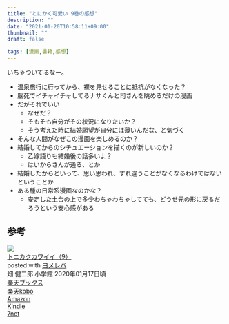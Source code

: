 ```yaml
---
title: "とにかく可愛い 9巻の感想"
description: ""
date: "2021-01-20T10:58:11+09:00"
thumbnail: ""
draft: false

tags: [漫画,書籍,感想]
---
```

いちゃついてるなー。

- 温泉旅行に行ってから、裸を見せることに抵抗がなくなった？
- 脳死でイチャイチャしてるナサくんと司さんを眺めるだけの漫画
- だがそれでいい
    - なぜだ？
    - そもそも自分がその状況になりたいか？
    - そう考えた時に結婚願望が自分には薄いんだな、と気づく
- そんな人間がなぜこの漫画を楽しめるのか？
- 結婚してからのシチュエーションを描くのが新しいのか？
    - 乙嫁語りも結婚後の話多いよ？
    - はいからさんが通る、とか
- 結婚したからといって、思い思われ、すれ違うことがなくなるわけではないということか
- ある種の日常系漫画なのかな？
    - 安定した土台の上で多少わちゃわちゃしてても、どうせ元の形に戻るだろうという安心感がある

## 参考

<div class="cstmreba"><div class="booklink-box"><div class="booklink-image"><a href="//af.moshimo.com/af/c/click?a_id=2220301&p_id=56&pc_id=56&pl_id=637&s_v=b5Rz2P0601xu&url=http%3A%2F%2Fbooks.rakuten.co.jp%2Frb%2F16153987%2F" target="_blank" ><img src="https://thumbnail.image.rakuten.co.jp/@0_mall/book/cabinet/5446/9784091295446.jpg?_ex=64x64" style="border: none;" /></a><img src="//i.moshimo.com/af/i/impression?a_id=2220301&p_id=56&pc_id=56&pl_id=637" width="1" height="1" style="border:none;"></div><div class="booklink-info"><div class="booklink-name"><a href="//af.moshimo.com/af/c/click?a_id=2220301&p_id=56&pc_id=56&pl_id=637&s_v=b5Rz2P0601xu&url=http%3A%2F%2Fbooks.rakuten.co.jp%2Frb%2F16153987%2F" target="_blank" >トニカクカワイイ（9）</a><img src="//i.moshimo.com/af/i/impression?a_id=2220301&p_id=56&pc_id=56&pl_id=637" width="1" height="1" style="border:none;"><div class="booklink-powered-date">posted with <a href="https://yomereba.com" rel="nofollow" target="_blank">ヨメレバ</a></div></div><div class="booklink-detail">畑 健二郎 小学館 2020年01月17日頃    </div><div class="booklink-link2"><div class="shoplinkrakuten"><a href="//af.moshimo.com/af/c/click?a_id=2220301&p_id=56&pc_id=56&pl_id=637&s_v=b5Rz2P0601xu&url=http%3A%2F%2Fbooks.rakuten.co.jp%2Frb%2F16153987%2F" target="_blank" >楽天ブックス</a><img src="//i.moshimo.com/af/i/impression?a_id=2220301&p_id=56&pc_id=56&pl_id=637" width="1" height="1" style="border:none;"></div><div class="shoplinkrakukobo"><a href="//af.moshimo.com/af/c/click?a_id=2220301&p_id=56&pc_id=56&pl_id=637&s_v=b5Rz2P0601xu&url=https%3A%2F%2Fbooks.rakuten.co.jp%2Frk%2Fdd0aa1e99b753430bdc54879287277f8%2F" target="_blank" >楽天kobo</a><img src="//i.moshimo.com/af/i/impression?a_id=2220301&p_id=56&pc_id=56&pl_id=637" width="1" height="1" style="border:none;"></div><div class="shoplinkamazon"><a href="//af.moshimo.com/af/c/click?a_id=2220302&p_id=170&pc_id=185&pl_id=4062&s_v=b5Rz2P0601xu&url=https%3A%2F%2Fwww.amazon.co.jp%2Fexec%2Fobidos%2FASIN%2F4091295444" target="_blank" >Amazon</a></div><div class="shoplinkkindle"><a href="//af.moshimo.com/af/c/click?a_id=2220302&p_id=170&pc_id=185&pl_id=4062&s_v=b5Rz2P0601xu&url=https%3A%2F%2Fwww.amazon.co.jp%2Fgp%2Fsearch%3Fkeywords%3D%25E3%2583%2588%25E3%2583%258B%25E3%2582%25AB%25E3%2582%25AF%25E3%2582%25AB%25E3%2583%25AF%25E3%2582%25A4%25E3%2582%25A4%25EF%25BC%25889%25EF%25BC%2589%26__mk_ja_JP%3D%2583J%2583%255E%2583J%2583i%26url%3Dnode%253D2275256051" target="_blank" >Kindle</a></div><div class="shoplinkseven"><a href="//af.moshimo.com/af/c/click?a_id=2317554&p_id=932&pc_id=1188&pl_id=12456&s_v=b5Rz2P0601xu&url=http%3A%2F%2F7net.omni7.jp%2Fsearch%2F%3FsearchKeywordFlg%3D1%26keyword%3D9784091295446" target="_blank" >7net<img src="//i.moshimo.com/af/i/impression?a_id=2317554&p_id=932&pc_id=1188&pl_id=12456" width="1" height="1" style="border:none;"></a></div>            	  	  	  	      </div></div><div class="booklink-footer"></div></div></div>

